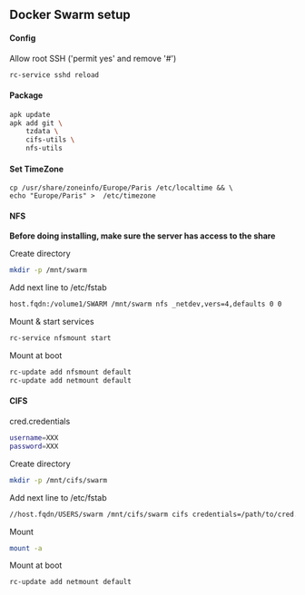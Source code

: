 ## Docker Swarm setup

#### Config
Allow root SSH ('permit yes' and remove '#')
```bash
rc-service sshd reload
```

#### Package
```bash
apk update
apk add git \
    tzdata \
    cifs-utils \
    nfs-utils
```

#### Set TimeZone
```
cp /usr/share/zoneinfo/Europe/Paris /etc/localtime && \
echo "Europe/Paris" >  /etc/timezone
```

#### NFS
**Before doing installing, make sure the server has access to the share**

Create directory
```bash
mkdir -p /mnt/swarm
```
Add next line to /etc/fstab
```bash
host.fqdn:/volume1/SWARM /mnt/swarm nfs _netdev,vers=4,defaults 0 0
```
Mount & start services
```bash
rc-service nfsmount start
```
Mount at boot
```bash
rc-update add nfsmount default
rc-update add netmount default
```
#### CIFS
cred.credentials
```bash
username=XXX
password=XXX
```
Create directory
```bash
mkdir -p /mnt/cifs/swarm
```
Add next line to /etc/fstab
```bash
//host.fqdn/USERS/swarm /mnt/cifs/swarm cifs credentials=/path/to/cred.credentials,exec,rw,uid=0,gid=0,dir_mode=0777,file_mode=0777 0 0
```
Mount
```bash
mount -a
```
Mount at boot
```bash
rc-update add netmount default
```
